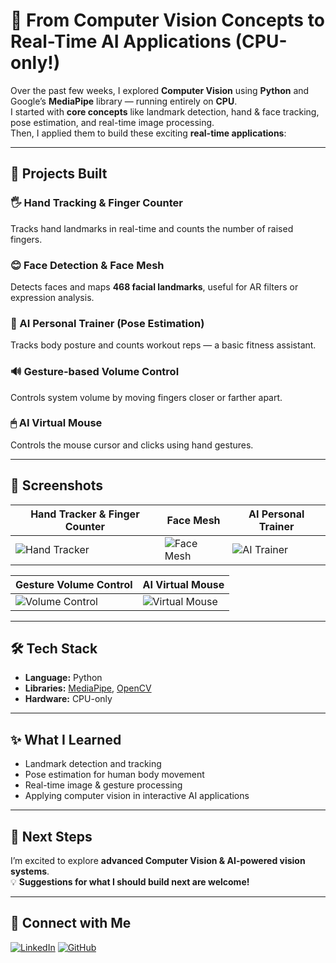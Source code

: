 # 🧠 From Computer Vision Concepts to Real-Time AI Applications (CPU-only!)

Over the past few weeks, I explored **Computer Vision** using **Python** and Google’s **MediaPipe** library — running entirely on **CPU**.  
I started with **core concepts** like landmark detection, hand & face tracking, pose estimation, and real-time image processing.  
Then, I applied them to build these exciting **real-time applications**:

---

## 🚀 Projects Built

### 🖐 Hand Tracking & Finger Counter
Tracks hand landmarks in real-time and counts the number of raised fingers.

### 😊 Face Detection & Face Mesh
Detects faces and maps **468 facial landmarks**, useful for AR filters or expression analysis.

### 🏃 AI Personal Trainer (Pose Estimation)
Tracks body posture and counts workout reps — a basic fitness assistant.

### 🔊 Gesture-based Volume Control
Controls system volume by moving fingers closer or farther apart.

### 🖱 AI Virtual Mouse
Controls the mouse cursor and clicks using hand gestures.

---

## 📸 Screenshots

| Hand Tracker & Finger Counter | Face Mesh | AI Personal Trainer |
|-------------------------------|-----------|---------------------|
| ![Hand Tracker](https://github.com/user-attachments/assets/00b3d9fa-1e7d-46fa-82d8-8ea6df4fd3dd) | ![Face Mesh](https://github.com/user-attachments/assets/80930960-20fb-408c-8c6e-b77311b80c58) | ![AI Trainer](https://github.com/user-attachments/assets/b322a0a2-1f5d-4c1b-bf57-0f5ebc36f64d) |

| Gesture Volume Control | AI Virtual Mouse |
|------------------------|------------------|
| ![Volume Control](https://github.com/user-attachments/assets/979c9630-8892-47e6-a03d-799196ed49c9) | ![Virtual Mouse](https://github.com/user-attachments/assets/9679bfa5-21ea-4a36-bdfe-d7b4ba988965) |



---

## 🛠 Tech Stack

- **Language:** Python  
- **Libraries:** [MediaPipe](https://mediapipe.dev/), [OpenCV](https://opencv.org/)  
- **Hardware:** CPU-only  

---

## ✨ What I Learned

- Landmark detection and tracking  
- Pose estimation for human body movement  
- Real-time image & gesture processing  
- Applying computer vision in interactive AI applications  

---

## 📌 Next Steps

I’m excited to explore **advanced Computer Vision & AI-powered vision systems**.  
💡 **Suggestions for what I should build next are welcome!**

---


## 🤝 Connect with Me

[![LinkedIn](https://img.shields.io/badge/LinkedIn-0077B5?style=for-the-badge&logo=linkedin&logoColor=white)](https://www.linkedin.com/in/subhas-pramanik/)
[![GitHub](https://img.shields.io/badge/GitHub-100000?style=for-the-badge&logo=github&logoColor=white)](https://github.com/subhas-pramanik-09)

